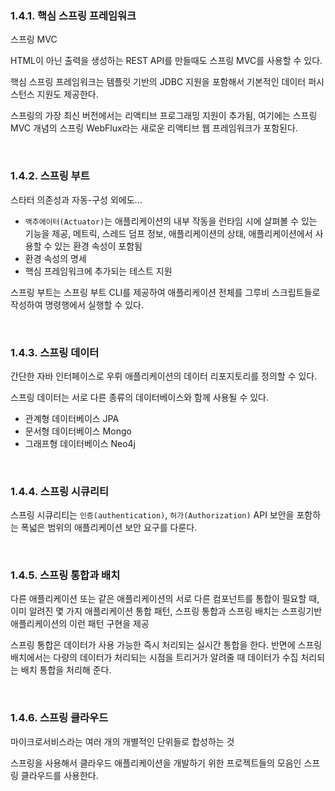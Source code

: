 ### 1.4.1. 핵심 스프링 프레임워크

스프링 MVC

HTML이 아닌 출력을 생성하는 REST API를 만들때도 스프링 MVC를 사용할 수 있다.

핵심 스프링 프레임워크는 템플릿 기반의 JDBC 지원을 포함해서 기본적인 데이터 퍼시스턴스 지원도 제공한다.

스프링의 가장 최신 버전에서는 리액티브 프로그래밍 지원이 추가됨, 여기에는 스프링 MVC 개념의 스프링 WebFlux라는 새로운 리액티브 웹 프레임워크가 포함된다.

<br>

### 1.4.2. 스프링 부트

스타터 의존성과 자동-구성 외에도...

- `액추에이터(Actuator)`는 애플리케이션의 내부 작동을 런타임 시에 살펴볼 수 있는 기능을 제공, 메트릭, 스레드 덤프 정보, 애플리케이션의 상태, 애플리케이션에서 사용할 수 있는 환경 속성이 포함됨
- 환경 속성의 명세
- 핵심 프레임워크에 추가되는 테스트 지원

스프링 부트는 스프링 부트 CLI를 제공하여 애플리케이션 전체를 그루비 스크립트들로 작성하여 명령행에서 실행할 수 있다.

<br>

### 1.4.3. 스프링 데이터

간단한 자바 인터페이스로 우뤼 애플리케이션의 데이터 리포지토리를 정의할 수 있다.

스프링 데이터는 서로 다른 종류의 데이터베이스와 함께 사용될 수 있다.

- 관계형 데이터베이스 JPA
- 문서형 데이터베이스 Mongo
- 그래프형 데이터베이스 Neo4j

<br>

### 1.4.4. 스프링 시큐리티

스프링 시큐리티는 `인증(authentication)`, `허가(Authorization)` API 보안을 포함하는 폭넓은 범위의 애플리케이션 보안 요구를 다룬다.

<br>

### 1.4.5. 스프링 통합과 배치

다른 애플리케이션 또는 같은 애플리케이션의 서로 다른 컴포넌트를 통합이 필요할 때, 이미 알려진 몇 가지 애플리케이션 통합 패턴, 스프링 통합과 스프링 배치는 스프링기반 애플리케이션의 이런 패턴 구현을 제공

스프링 통합은 데이터가 사용 가능한 즉시 처리되는 실시간 통합을 한다. 반면에 스프링 배치에서는 다량의 데이터가 처리되는 시점을 트리거가 알려줄 때 데이터가 수집 처리되는 배치 통합을 처리해 준다.

<br>

### 1.4.6. 스프링 클라우드

마이크로서비스라는 여러 개의 개별적인 단위들로 합성하는 것

스프링을 사용해서 클라우드 애플리케이션을 개발하기 위한 프로젝트들의 모음인 스프링 클라우드를 사용한다.
